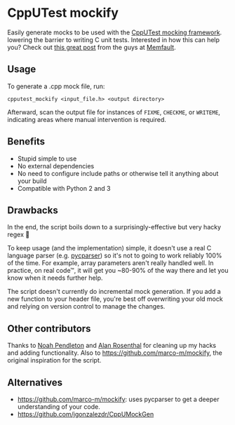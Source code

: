 # CppUTest mockify

Easily generate mocks to be used with the [CppUTest mocking framework](https://cpputest.github.io/mocking_manual.html).
lowering the barrier to writing C unit tests. Interested in how this can help you? Check out
[this great post](https://interrupt.memfault.com/blog/unit-test-mocking) from the guys at [Memfault](https://github.com/memfault).

## Usage

To generate a .cpp mock file, run:

```
cpputest_mockify <input_file.h> <output directory>
```

Afterward, scan the output file for instances of `FIXME`, `CHECKME`, or `WRITEME`, indicating areas
where manual intervention is required.

## Benefits

* Stupid simple to use
* No external dependencies
* No need to configure include paths or otherwise tell it anything about your build
* Compatible with Python 2 and 3

## Drawbacks

In the end, the script boils down to a surprisingly-effective but very hacky regex 🤷

To keep usage (and the implementation) simple, it doesn't use a real C language parser (e.g.
[pycparser](https://github.com/eliben/pycparser)) so it's not to going to work reliably 100% of the
time. For example, array parameters aren't really handled well. In practice, on real code™, it will
get you ~80-90% of the way there and let you know when it needs further help.

The script doesn't currently do incremental mock generation. If you add a new function to your
header file, you're best off overwriting your old mock and relying on version control to manage the
changes.

## Other contributors

Thanks to [Noah Pendleton](https://github.com/noahp) and [Alan Rosenthal](https://github.com/AlanRosenthal)
for cleaning up my hacks and adding functionality. Also to <https://github.com/marco-m/mockify>, the
original inspiration for the script.

## Alternatives

* <https://github.com/marco-m/mockify>: uses pycparser to get a deeper understanding of your code.
* <https://github.com/jgonzalezdr/CppUMockGen>

